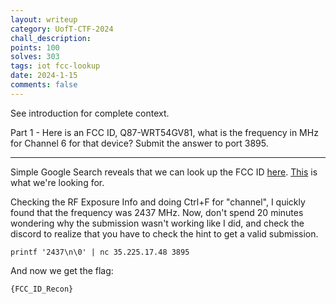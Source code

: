 ```yaml
---
layout: writeup
category: UofT-CTF-2024
chall_description:
points: 100
solves: 303
tags: iot fcc-lookup
date: 2024-1-15
comments: false
---
```


See introduction for complete context.  

Part 1 - Here is an FCC ID, Q87-WRT54GV81, what is the frequency in MHz for Channel 6 for that device? Submit the answer to port 3895.  

---

Simple Google Search reveals that we can look up the FCC ID [here](https://fccid.io/). [This](https://fccid.io/Q87-WRT54GV81) is what we're looking for.  

Checking the RF Exposure Info and doing Ctrl+F for "channel", I quickly found that the frequency was 2437 MHz. Now, don't spend 20 minutes wondering why the submission wasn't working like I did, and check the discord to realize that you have to check the hint to get a valid submission.  

```
printf '2437\n\0' | nc 35.225.17.48 3895
```

And now we get the flag:  

    {FCC_ID_Recon}